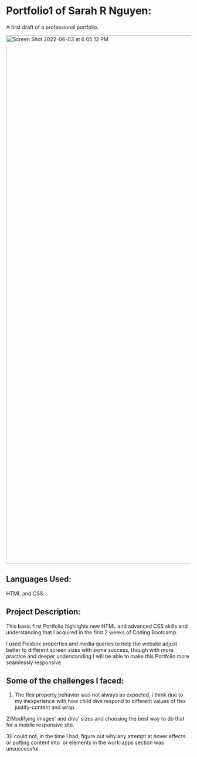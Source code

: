 # Portfolio1 of Sarah R Nguyen:
A first draft of a professional portfolio.

<img width="1440" alt="Screen Shot 2022-06-03 at 6 05 12 PM" src="https://user-images.githubusercontent.com/98048059/171965279-5fc5735c-1c8f-4e87-8309-c245ea923081.png">

## Languages Used:

HTML and CSS.

## Project Description:

This basic first Portfolio highlights new HTML and advanced CSS skills and understanding that I acquired in the first 2 weeks of Coding Bootcamp.

I used Flexbox properties and media queries to help the website adjust better to different screen sizes with some success, though with more practice and deeper understanding I will be able to make this Portfolio more seamlessly responsive.

## Some of the challenges I faced:

1) The flex property behavior was not always as expected, i think due to my inexperience with how child divs respond to different values of flex justify-content and wrap.

2)Modifying images' and divs' sizes and choosing the best way to do that for a mobile responsive site.

3)I could not, in the time I had, figure out why any attempt at hover effects or putting content into <img> or <a> elements in the work-apps section was unsuccessful.
